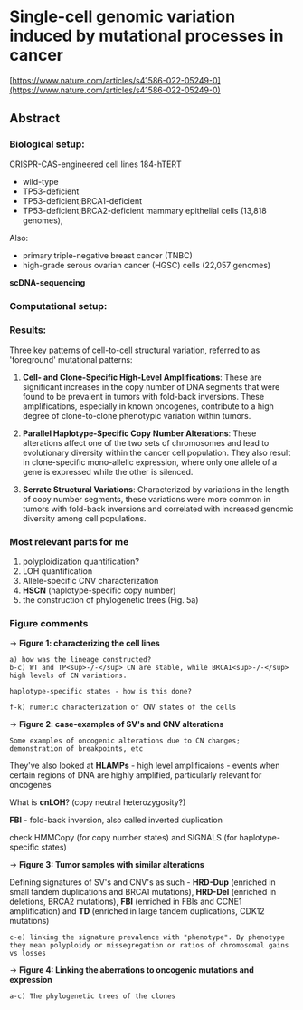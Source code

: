 # Single-cell genomic variation induced by mutational processes in cancer

[https://www.nature.com/articles/s41586-022-05249-0](https://www.nature.com/articles/s41586-022-05249-0)

## Abstract

### **Biological setup:** 

CRISPR-CAS-engineered cell lines 184-hTERT

* wild-type  
* TP53-deficient
* TP53-deficient;BRCA1-deficient 
* TP53-deficient;BRCA2-deficient mammary epithelial cells (13,818 genomes),

 Also:
 * primary triple-negative breast cancer (TNBC) 
 * high-grade serous ovarian cancer (HGSC) cells (22,057 genomes)

 **scDNA-sequencing**




### **Computational setup:** 



### **Results:** 

Three key patterns of cell-to-cell structural variation, referred to as 'foreground' mutational patterns:

1. **Cell- and Clone-Specific High-Level Amplifications**: These are significant increases in the copy number of DNA segments that were found to be prevalent in tumors with fold-back inversions. These amplifications, especially in known oncogenes, contribute to a high degree of clone-to-clone phenotypic variation within tumors.

2. **Parallel Haplotype-Specific Copy Number Alterations**: These alterations affect one of the two sets of chromosomes and lead to evolutionary diversity within the cancer cell population. They also result in clone-specific mono-allelic expression, where only one allele of a gene is expressed while the other is silenced.

3. **Serrate Structural Variations**: Characterized by variations in the length of copy number segments, these variations were more common in tumors with fold-back inversions and correlated with increased genomic diversity among cell populations.

### **Most relevant parts for me**

1. polyploidization quantification?
2. LOH quantification
3. Allele-specific CNV characterization
4. **HSCN** (haplotype-specific copy number)
5. the construction of phylogenetic trees (Fig. 5a)

### **Figure comments**

&rarr; **Figure 1: characterizing the cell lines**

    a) how was the lineage constructed?
    b-c) WT and TP<sup>-/-</sup> CN are stable, while BRCA1<sup>-/-</sup> high levels of CN variations. 

    haplotype-specific states - how is this done?

    f-k) numeric characterization of CNV states of the cells

&rarr; **Figure 2: case-examples of SV's and CNV alterations**
  
    Some examples of oncogenic alterations due to CN changes; demonstration of breakpoints, etc

They've also looked at **HLAMPs** - high level amplificaions - events when certain regions of DNA are highly amplified, particularly relevant for oncogenes

What is **cnLOH**? (copy neutral heterozygosity?)

**FBI** - fold-back inversion, also called inverted duplication

check HMMCopy (for copy number states) and SIGNALS (for haplotype-specific states)


&rarr; **Figure 3: Tumor samples with similar alterations**

Defining signatures of SV's and CNV's as such -  **HRD-Dup** (enriched in small tandem duplications and BRCA1 mutations), **HRD-Del** (enriched in deletions, BRCA2 mutations), **FBI** (enriched in FBIs and CCNE1 amplification) and **TD** (enriched in large tandem duplications, CDK12 mutations) 
    
    c-e) linking the signature prevalence with "phenotype". By phenotype they mean polyploidy or missegregation or ratios of chromosomal gains vs losses

&rarr; **Figure 4: Linking the aberrations to oncogenic mutations and expression**

    a-c) The phylogenetic trees of the clones

    